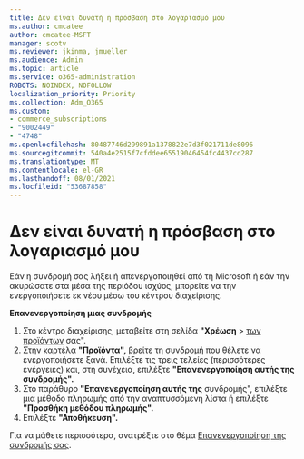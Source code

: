 ```yaml
---
title: Δεν είναι δυνατή η πρόσβαση στο λογαριασμό μου
ms.author: cmcatee
author: cmcatee-MSFT
manager: scotv
ms.reviewer: jkinma, jmueller
ms.audience: Admin
ms.topic: article
ms.service: o365-administration
ROBOTS: NOINDEX, NOFOLLOW
localization_priority: Priority
ms.collection: Adm_O365
ms.custom:
- commerce_subscriptions
- "9002449"
- "4748"
ms.openlocfilehash: 80487746d299891a1378822e7d3f021711de8096
ms.sourcegitcommit: 540a4e2515f7cfddee65519046454fc4437cd287
ms.translationtype: MT
ms.contentlocale: el-GR
ms.lasthandoff: 08/01/2021
ms.locfileid: "53687858"
---
```

# <a name="unable-to-access-my-account"></a>Δεν είναι δυνατή η πρόσβαση στο λογαριασμό μου

Εάν η συνδρομή σας λήξει ή απενεργοποιηθεί από τη Microsoft ή εάν την ακυρώσατε στα μέσα της περιόδου ισχύος, μπορείτε να την ενεργοποιήσετε εκ νέου μέσω του κέντρου διαχείρισης.

**Επανενεργοποίηση μιας συνδρομής**

1. Στο κέντρο διαχείρισης, μεταβείτε στη σελίδα **"Χρέωση**  >  [των προϊόντων](https://go.microsoft.com/fwlink/p/?linkid=842054) σας".
2. Στην καρτέλα **"Προϊόντα",** βρείτε τη συνδρομή που θέλετε να ενεργοποιήσετε ξανά. Επιλέξτε τις τρεις τελείες (περισσότερες ενέργειες) και, στη συνέχεια, επιλέξτε **"Επανενεργοποίηση αυτής της συνδρομής".**
3. Στο παράθυρο **"Επανενεργοποίηση αυτής της** συνδρομής", επιλέξτε μια μέθοδο πληρωμής από την αναπτυσσόμενη λίστα ή επιλέξτε **"Προσθήκη μεθόδου πληρωμής".**
4. Επιλέξτε **"Αποθήκευση".**

Για να μάθετε περισσότερα, ανατρέξτε στο θέμα [Επανενεργοποίηση της συνδρομής σας](/microsoft-365/commerce/subscriptions/reactivate-your-subscription).